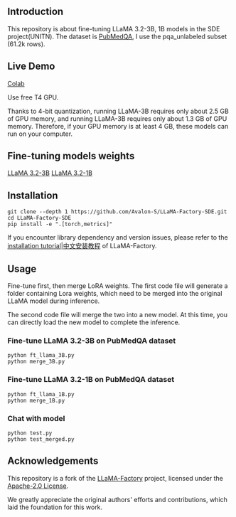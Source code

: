 ## Introduction
This repository is about fine-tuning LLaMA 3.2-3B, 1B models in the SDE project(UNITN). The dataset is [PubMedQA](https://huggingface.co/datasets/qiaojin/PubMedQA), I use the pqa_unlabeled subset (61.2k rows).

## Live Demo
[Colab](https://colab.research.google.com/drive/1oQZRVqmxLZmd36pSVwJg_c2wVRchFZMo?usp=sharing) 

Use free T4 GPU.

Thanks to 4-bit quantization, running LLaMA-3B requires only about 2.5 GB of GPU memory, and running LLaMA-3B requires only about 1.3 GB of GPU memory. Therefore, if your GPU memory is at least 4 GB, these models can run on your computer.

## Fine-tuning models weights
[LLaMA 3.2-3B](https://huggingface.co/Avalon-S/llama3_3B_pubmedqa_sde)
[LLaMA 3.2-1B](https://huggingface.co/Avalon-S/llama3_1B_pubmedqa_sde)

## Installation
```
git clone --depth 1 https://github.com/Avalon-S/LLaMA-Factory-SDE.git
cd LLaMA-Factory-SDE
pip install -e ".[torch,metrics]"
```
If you encounter library dependency and version issues, please refer to the [installation tutorial](README_LF.md)|[中文安装教程](README_LF_zh.md) of LLaMA-Factory.

## Usage
Fine-tune first, then merge LoRA weights. 
The first code file will generate a folder containing Lora weights, which need to be merged into the original LLaMA model during inference.

The second code file will merge the two into a new model. At this time, you can directly load the new model to complete the inference.
### Fine-tune LLaMA 3.2-3B on PubMedQA dataset
```
python ft_llama_3B.py
python merge_3B.py
```
### Fine-tune LLaMA 3.2-1B on PubMedQA dataset
```
python ft_llama_1B.py
python merge_1B.py
```
### Chat with model
```
python test.py
python test_merged.py
```

## Acknowledgements
This repository is a fork of the [LLaMA-Factory](https://github.com/hiyouga/LLaMA-Factory) project, licensed under the [Apache-2.0 License](https://www.apache.org/licenses/LICENSE-2.0). 

We greatly appreciate the original authors' efforts and contributions, which laid the foundation for this work. 
